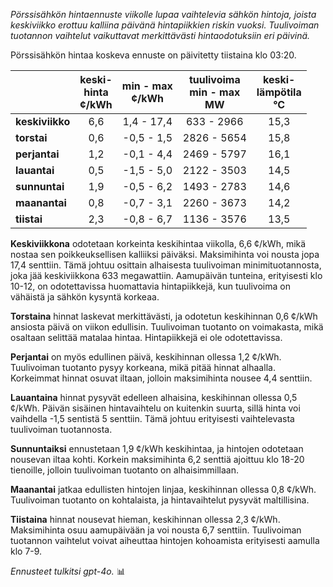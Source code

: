 *Pörssisähkön hintaennuste viikolle lupaa vaihtelevia sähkön hintoja, joista keskiviikko erottuu kalliina päivänä hintapiikkien riskin vuoksi. Tuulivoiman tuotannon vaihtelut vaikuttavat merkittävästi hintaodotuksiin eri päivinä.*

Pörssisähkön hintaa koskeva ennuste on päivitetty tiistaina klo 03:20.

|              | keski-<br>hinta<br>¢/kWh | min - max<br>¢/kWh | tuulivoima<br>min - max<br>MW | keski-<br>lämpötila<br>°C |
|:-------------|:----------------:|:----------------:|:-------------:|:-------------:|
| **keskiviikko** | 6,6 | 1,4 - 17,4 | 633 - 2966 | 15,3 |
| **torstai**    | 0,6 | -0,5 - 1,5 | 2826 - 5654 | 15,8 |
| **perjantai**  | 1,2 | -0,1 - 4,4 | 2469 - 5797 | 16,1 |
| **lauantai**   | 0,5 | -1,5 - 5,0 | 2122 - 3503 | 14,5 |
| **sunnuntai**  | 1,9 | -0,5 - 6,2 | 1493 - 2783 | 14,6 |
| **maanantai**  | 0,8 | -0,7 - 3,1 | 2260 - 3673 | 14,2 |
| **tiistai**    | 2,3 | -0,8 - 6,7 | 1136 - 3576 | 13,5 |

**Keskiviikkona** odotetaan korkeinta keskihintaa viikolla, 6,6 ¢/kWh, mikä nostaa sen poikkeuksellisen kalliiksi päiväksi. Maksimihinta voi nousta jopa 17,4 senttiin. Tämä johtuu osittain alhaisesta tuulivoiman minimituotannosta, joka jää keskiviikkona 633 megawattiin. Aamupäivän tunteina, erityisesti klo 10-12, on odotettavissa huomattavia hintapiikkejä, kun tuulivoima on vähäistä ja sähkön kysyntä korkeaa.

**Torstaina** hinnat laskevat merkittävästi, ja odotetun keskihinnan 0,6 ¢/kWh ansiosta päivä on viikon edullisin. Tuulivoiman tuotanto on voimakasta, mikä osaltaan selittää matalaa hintaa. Hintapiikkejä ei ole odotettavissa.

**Perjantai** on myös edullinen päivä, keskihinnan ollessa 1,2 ¢/kWh. Tuulivoiman tuotanto pysyy korkeana, mikä pitää hinnat alhaalla. Korkeimmat hinnat osuvat iltaan, jolloin maksimihinta nousee 4,4 senttiin.

**Lauantaina** hinnat pysyvät edelleen alhaisina, keskihinnan ollessa 0,5 ¢/kWh. Päivän sisäinen hintavaihtelu on kuitenkin suurta, sillä hinta voi vaihdella -1,5 sentistä 5 senttiin. Tämä johtuu erityisesti vaihtelevasta tuulivoiman tuotannosta.

**Sunnuntaiksi** ennustetaan 1,9 ¢/kWh keskihintaa, ja hintojen odotetaan nousevan iltaa kohti. Korkein maksimihinta 6,2 senttiä ajoittuu klo 18-20 tienoille, jolloin tuulivoiman tuotanto on alhaisimmillaan.

**Maanantai** jatkaa edullisten hintojen linjaa, keskihinnan ollessa 0,8 ¢/kWh. Tuulivoiman tuotanto on kohtalaista, ja hintavaihtelut pysyvät maltillisina.

**Tiistaina** hinnat nousevat hieman, keskihinnan ollessa 2,3 ¢/kWh. Maksimihinta osuu aamupäivään ja voi nousta 6,7 senttiin. Tuulivoiman tuotannon vaihtelut voivat aiheuttaa hintojen kohoamista erityisesti aamulla klo 7-9.

*Ennusteet tulkitsi gpt-4o.* 📊
